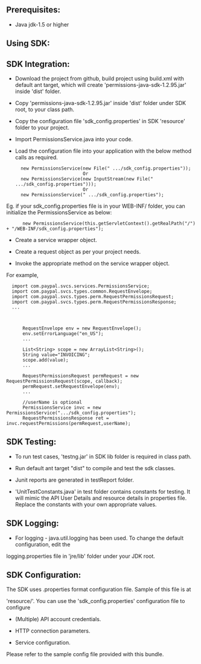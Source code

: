 Prerequisites:
--------------
*	Java jdk-1.5 or higher

Using SDK:
----------
SDK Integration:
----------------
*	Download the project from github, build project using build.xml with default ant target, which will create 			    'permissions-java-sdk-1.2.95.jar' inside 'dist' folder.

*	Copy 'permissions-java-sdk-1.2.95.jar' inside 'dist' folder under SDK root, to your class path.

*	Copy the configuration file 'sdk_config.properties' in SDK 'resource' folder to your project.

*	Import PermissionsService.java into your code.

*	Load the configuration file into your application with the below method calls as required.

          new PermissionsService(new File(" .../sdk_config.properties"));
                                 Or
          new PermissionsService(new InputStream(new File(" .../sdk_config.properties")));
                                 Or
          new PermissionsService(" .../sdk_config.properties");

Eg. if your sdk_config.properties file is in your WEB-INF/ folder, you can initialize the PermissionsService as below:	
	
		  new PermissionsService(this.getServletContext().getRealPath("/") + "/WEB-INF/sdk_config.properties");
		

*	Create a service wrapper object.

*	Create a request object as per your project needs. 

*	Invoke the appropriate method on the service wrapper object.

For example,

          
	  import com.paypal.svcs.services.PermissionsService;
	  import com.paypal.svcs.types.common.RequestEnvelope;
	  import com.paypal.svcs.types.perm.RequestPermissionsRequest;
      import com.paypal.svcs.types.perm.RequestPermissionsResponse;
	  ...
	  
          
          
          RequestEnvelope env = new RequestEnvelope();
	      env.setErrorLanguage("en_US");
          ...
          
		  List<String> scope = new ArrayList<String>();
		  String value="INVOICING";
		  scope.add(value);
          ...
                    
	      RequestPermissionsRequest permRequest = new RequestPermissionsRequest(scope, callback);
		  permRequest.setRequestEnvelope(env);
          ...

          //userName is optional
          PermissionsService invc = new PermissionsService(".../sdk_config.properties");
	      RequestPermissionsResponse ret = invc.requestPermissions(permRequest,userName);


SDK Testing:
-----------

*	To run test cases, 'testng.jar' in SDK lib folder is required in class path.

*	Run default ant target "dist" to compile and test the sdk classes.

*	Junit reports are generated in testReport folder.

*   'UnitTestConstants.java' in test folder contains constants for testing. It will mimic the API User Details and resource details in properties file. Replace the constants with your own appropriate values.


SDK Logging:
------------
*	For logging - java.util.logging has been used. To change the default configuration, edit the
 
logging.properties file in 'jre/lib' folder under your JDK root.


SDK Configuration:
------------------
The SDK uses .properties format configuration file. Sample of this file is at 
 
'resource/'. You can use the 'sdk_config.properties' configuration file to configure

*	(Multiple) API account credentials.

*	HTTP connection parameters.

*	Service configuration.

Please refer to the sample config file provided with this bundle.


